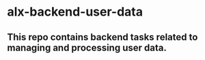 # alx-backend-user-data

## This repo contains backend tasks related to managing and processing user data.
